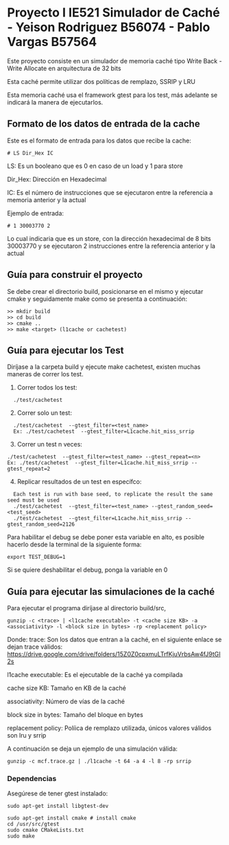 # Proyecto I IE521 Simulador de Caché - Yeison Rodriguez B56074 - Pablo Vargas B57564

Este proyecto consiste en un simulador de memoria caché tipo Write Back - Write Allocate
en arquitectura de 32 bits

Esta caché permite utilizar dos políticas de remplazo, SSRIP y LRU

Esta memoria caché usa el framework gtest para los test, más adelante se indicará la 
manera de ejecutarlos.

## Formato de los datos de entrada de la cache
Este es el formato de entrada para los datos que recibe la cache:
```
# LS Dir_Hex IC
```
LS: Es un booleano que es 0 en caso de un load y 1 para store

Dir_Hex: Dirección en Hexadecimal

IC: Es el número de instrucciones que se ejecutaron entre la referencia a memoria 
anterior y la actual

Ejemplo de entrada:
```
# 1 30003770 2
```
Lo cual indicaria que es un store, con la dirección hexadecimal de 8 bits 30003770 y
se ejecutaron 2 instrucciones entre la referencia anterior y la actual


## Guía para construir el proyecto
Se debe crear el directorio build, posicionarse en el mismo y ejecutar cmake y seguidamente make
como se presenta a continuación:
```
>> mkdir build
>> cd build
>> cmake ..
>> make <target> (l1cache or cachetest)
```

## Guía para ejecutar los Test
Diríjase a la carpeta build y ejecute make cachetest, existen muchas maneras de correr los test.

1. Correr todos los test:
```
  ./test/cachetest
```
2. Correr solo un test:
```
  ./test/cachetest  --gtest_filter=<test_name>
  Ex: ./test/cachetest  --gtest_filter=L1cache.hit_miss_srrip
```
3. Correr un test n veces:
```
./test/cachetest  --gtest_filter=<test_name> --gtest_repeat=<n>
Ex: ./test/cachetest  --gtest_filter=L1cache.hit_miss_srrip --gtest_repeat=2
```
4. Replicar resultados de un test en específco:
```
  Each test is run with base seed, to replicate the result the same seed must be used
  ./test/cachetest  --gtest_filter=<test_name> --gtest_random_seed=<test_seed>
  ./test/cachetest  --gtest_filter=L1cache.hit_miss_srrip --gtest_random_seed=2126
```  
Para habilitar el debug se debe poner esta variable en alto, es posible hacerlo desde la
terminal de la siguiente forma:
```
export TEST_DEBUG=1
```
Si se quiere deshabilitar el debug, ponga la variable en 0

## Guía para ejecutar las simulaciones de la caché
Para ejecutar el programa diríjase al directorio build/src,
```
gunzip -c <trace> | <l1cache executable> -t <cache size KB> -a <associativity> -l <block size in bytes> -rp <replacement policy>
```
Donde:
trace: Son los datos que entran a la caché, en el siguiente enlace se dejan trace válidos:
https://drive.google.com/drive/folders/15Z0Z0cpxmuLTrfKjuVrbsAw4fJ9tGI2s

l1cache executable: Es el ejecutable de la caché ya compilada

cache size KB: Tamaño en KB de la caché

associativity: Número de vías de la caché

block size in bytes: Tamaño del bloque en bytes

replacement policy: Políica de remplazo utilizada, únicos valores válidos son lru y srrip

A continuación se deja un ejemplo de una simulación válida:
```
gunzip -c mcf.trace.gz | ./l1cache -t 64 -a 4 -l 8 -rp srrip
```

### Dependencias
Asegúrese de tener gtest instalado:
```
sudo apt-get install libgtest-dev

sudo apt-get install cmake # install cmake
cd /usr/src/gtest
sudo cmake CMakeLists.txt
sudo make
```
 
